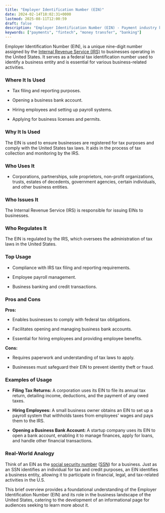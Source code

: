 ```yaml
---
title: "Employer Identification Number (EIN)"
date: 2024-02-14T18:02:31+0000
lastmod: 2025-08-11T12:00:59
draft: false
description: "Employer Identification Number (EIN) - Payment industry knowledge and insights"
keywords: ["payments", "fintech", "money transfer", "banking"]
---
```


Employer Identification Number (EIN), is a unique nine-digit number assigned by the [Internal Revenue Service (IRS)](https://www.irs.gov/) to businesses operating in the United States. It serves as a federal tax identification number used to identify a business entity and is essential for various business-related activities.

### Where It Is Used

- Tax filing and reporting purposes.

- Opening a business bank account.

- Hiring employees and setting up payroll systems.

- Applying for business licenses and permits.

### Why It Is Used

The EIN is used to ensure businesses are registered for tax purposes and comply with the United States tax laws. It aids in the process of tax collection and monitoring by the IRS.

### Who Uses It

- Corporations, partnerships, sole proprietors, non-profit organizations, trusts, estates of decedents, government agencies, certain individuals, and other business entities.

### Who Issues It

The Internal Revenue Service (IRS) is responsible for issuing EINs to businesses.

### Who Regulates It

The EIN is regulated by the IRS, which oversees the administration of tax laws in the United States.

### Top Usage

- Compliance with IRS tax filing and reporting requirements.

- Employee payroll management.

- Business banking and credit transactions.

### Pros and Cons

**Pros:**

- Enables businesses to comply with federal tax obligations.

- Facilitates opening and managing business bank accounts.

- Essential for hiring employees and providing employee benefits.

**Cons:**

- Requires paperwork and understanding of tax laws to apply.

- Businesses must safeguard their EIN to prevent identity theft or fraud.

### Examples of Usage

- **Filing Tax Returns:** A corporation uses its EIN to file its annual tax return, detailing income, deductions, and the payment of any owed taxes.

- **Hiring Employees:** A small business owner obtains an EIN to set up a payroll system that withholds taxes from employees' wages and pays them to the IRS.

- **Opening a Business Bank Account:** A startup company uses its EIN to open a bank account, enabling it to manage finances, apply for loans, and handle other financial transactions.

### Real-World Analogy

Think of an EIN as the [social security number](https://faisalkhan.com/learn/resources-and-references/social-security-number-ssn/) ([SSN](https://faisalkhan.com/learn/resources-and-references/social-security-number-ssn/)) for a business. Just as an SSN identifies an individual for tax and credit purposes, an EIN identifies a business entity, allowing it to participate in financial, legal, and tax-related activities in the U.S.

This brief overview provides a foundational understanding of the Employer Identification Number (EIN) and its role in the business landscape of the United States, catering to the development of an informational page for audiences seeking to learn more about it.